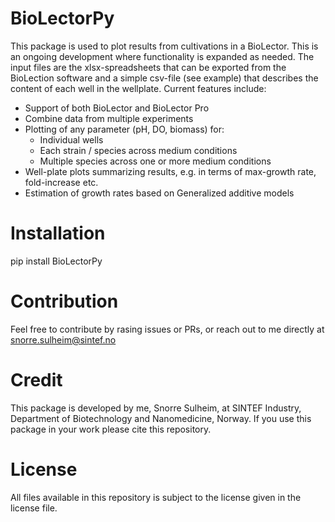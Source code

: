 # BioLectorPy
This package is used to plot results from cultivations in a BioLector. This is an ongoing development where functionality is expanded as needed. The input files are the xlsx-spreadsheets that can be exported from the BioLection software and a simple csv-file (see example) that describes the content of each well in the wellplate. 
Current features include:
 - Support of both BioLector and BioLector Pro
 - Combine data from multiple experiments
 - Plotting of any parameter (pH, DO, biomass) for:
   - Individual wells
   - Each strain / species across medium conditions
   - Multiple species across one or more medium conditions
 - Well-plate plots summarizing results, e.g. in terms of max-growth rate, fold-increase etc.
 - Estimation of growth rates based on Generalized additive models

# Installation
pip install BioLectorPy

# Contribution
Feel free to contribute by rasing issues or PRs, or reach out to me directly at snorre.sulheim@sintef.no

# Credit
This package is developed by me, Snorre Sulheim, at SINTEF Industry, Department of Biotechnology and Nanomedicine, Norway. If you use this package in your work please cite this repository. 

# License
All files available in this repository is subject to the license given in the license file. 
